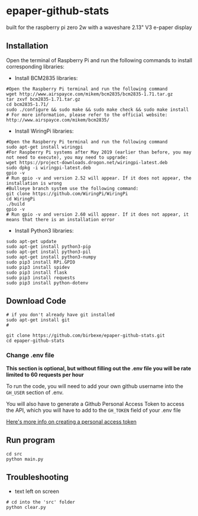 # epaper-github-stats

built for the raspberry pi zero 2w with a waveshare 2.13" V3 e-paper display

## Installation

Open the terminal of Raspberry Pi and run the following commands to install corresponding libraries: 

- Install BCM2835 libraries:

```
#Open the Raspberry Pi terminal and run the following command
wget http://www.airspayce.com/mikem/bcm2835/bcm2835-1.71.tar.gz
tar zxvf bcm2835-1.71.tar.gz
cd bcm2835-1.71/
sudo ./configure && sudo make && sudo make check && sudo make install
# For more information, please refer to the official website: http://www.airspayce.com/mikem/bcm2835/
```

- Install WiringPi libraries:

```
#Open the Raspberry Pi terminal and run the following command
sudo apt-get install wiringpi
#For Raspberry Pi systems after May 2019 (earlier than before, you may not need to execute), you may need to upgrade:
wget https://project-downloads.drogon.net/wiringpi-latest.deb
sudo dpkg -i wiringpi-latest.deb
gpio -v
# Run gpio -v and version 2.52 will appear. If it does not appear, the installation is wrong
#Bullseye branch system use the following command:
git clone https://github.com/WiringPi/WiringPi
cd WiringPi
./build
gpio -v
# Run gpio -v and version 2.60 will appear. If it does not appear, it means that there is an installation error
```

- Install Python3 libraries:

```
sudo apt-get update
sudo apt-get install python3-pip
sudo apt-get install python3-pil
sudo apt-get install python3-numpy
sudo pip3 install RPi.GPIO
sudo pip3 install spidev
sudo pip3 install flask
sudo pip3 install requests
sudo pip3 install python-dotenv
```

## Download Code

```
# if you don't already have git installed
sudo apt-get install git
#

git clone https://github.com/birbexe/epaper-github-stats.git
cd epaper-github-stats
```

### Change .env file

**This section is optional, but without filling out the .env file you will be rate limited to 60 requests per hour**

To run the code, you will need to add your own github username into the `GH_USER` section of .env.

You will also have to generate a Github Personal Access Token to access the API, which you will have to add to the `GH_TOKEN` field of your .env file

[Here's more info on creating a personal access token](https://docs.github.com/en/authentication/keeping-your-account-and-data-secure/creating-a-personal-access-token#creating-a-fine-grained-personal-access-token)

## Run program

```
cd src
python main.py
```

## Troubleshooting

- text left on screen

```
# cd into the 'src' folder
python clear.py
```
